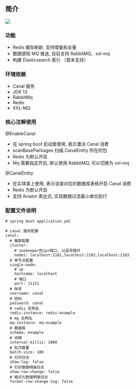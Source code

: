 ## 简介

![](http://assets.processon.com/chart_image/5e7d8f17e4b08e4e24428c33.png?_=1585290806685)

### 功能
- Redis 缓存刷新, 支持增量和全量
- 数据感知 MQ 推送, 目前支持 RabbitMQ、xxl-mq
- 构建 Elasticsearch 索引 （暂未支持）

### 环境依赖
- Canal 服务
- JDK 13
- RabbitMq
- Redis
- XXL-MQ

### 核心注解使用
@EnableCanal
- 在 spring boot 启动类使用, 表示激活 Canal 消费
- scanBasePackages 扫描 CanalEntity 所在的包 
- Redis 为默认开启
- Mq 需要指定开启, 默认使用 RabbitMQ, 可以切换为 xxl-mq

@CanalEntity
- 在实体类上使用, 表示该类对应的数据库表格开启 Canal 消费
- Redis 为默认开启
- 支持 Aviator 表达式, 实现数据过滤最小单位到行

### 配置文件说明
```
# spring boot application.yml

# canal 服务配置
canal:
  # 集群配置
  cluster:
    # zookeeper的ip+端口, 以逗号隔开
    nodes: localhost:2181,localhost:2182,localhost:2183
  # 单节点配置
  single-node:
    # ip
    hostname: localhost
    # 端口
    port: 11111
  # 账号
  username: canal
  # 密码
  password: canal
  # redis 实例名
  redis-instance: redis-example
  # mq 实例名
  mq-instance: mq-example
  # 数据库
  schema: example
  # 间隔
  interval-millis: 1000
  # 批次数量
  batch-size: 100
  # 打印日志
  show-log: false
  # 打印数据明细日志
  show-row-change: false
  # 格式化数据明细日志
  format-row-change-log: false
```